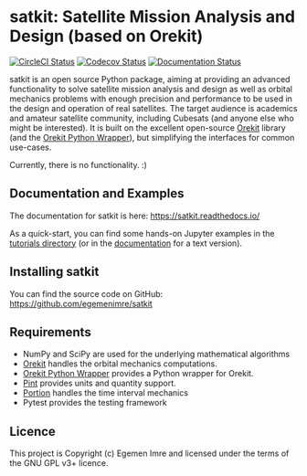 # satkit: Satellite Mission Analysis and Design (based on Orekit)

[![CircleCI Status](https://img.shields.io/circleci/build/github/egemenimre/satkit/master?logo=circleci&label=CircleCI)](https://circleci.com/gh/egemenimre/satkit)
[![Codecov Status](https://codecov.io/gh/egemenimre/satkit/branch/master/graph/badge.svg)](https://codecov.io/gh/egemenimre/satkit)
[![Documentation Status](https://readthedocs.org/projects/satkit/badge/?version=latest)](https://satkit.readthedocs.io/en/latest/?badge=latest)

satkit is an open source Python package, aiming at providing an advanced functionality to solve satellite mission analysis and design as well as orbital mechanics problems with enough precision and performance to be used in the design and operation of real satellites. The target audience is academics and amateur satellite community, including Cubesats (and anyone else who might be interested). It is built on the excellent open-source [Orekit](https://www.orekit.org) library (and the [Orekit Python Wrapper](https://gitlab.orekit.org/orekit-labs/python-wrapper)), but simplifying the interfaces for common use-cases.

Currently, there is no functionality. :)

## Documentation and Examples

The documentation for satkit is here: <https://satkit.readthedocs.io/>

As a quick-start, you can find some hands-on Jupyter examples in the [tutorials directory](https://github.com/egemenimre/satkit/tree/master/docs/tutorials) (or in the [documentation](https://satkit.readthedocs.io/en/latest/tutorials.html) for a text version).


## Installing satkit

[//]: # ()
[//]: # (The satkit package is on [PyPI]&#40;https://pypi.org/project/satkit/&#41; and you can install it simply by running:)

[//]: # ()
[//]: # (    pip install satkit)

[//]: # ()
[//]: # (You can also install it via [conda-forge]&#40;https://github.com/conda-forge/satkit-feedstock&#41;:)

[//]: # ()
[//]: # (    conda install -c conda-forge satkit)

[//]: # ()
[//]: # (Do not install `satkit` using `sudo`.)


You can find the source code on GitHub: <https://github.com/egemenimre/satkit>


## Requirements

-   NumPy and SciPy are used for the underlying mathematical algorithms
-   [Orekit](https://www.orekit.org) handles the orbital mechanics computations.
-   [Orekit Python Wrapper](https://gitlab.orekit.org/orekit-labs/python-wrapper) provides a Python wrapper for Orekit.
-   [Pint](https://github.com/hgrecco/pint) provides units and quantity support.
-   [Portion](https://github.com/AlexandreDecan/portion) handles the time interval mechanics
-   Pytest provides the testing framework


## Licence

This project is Copyright (c) Egemen Imre and licensed under the terms of the GNU GPL v3+ licence.
